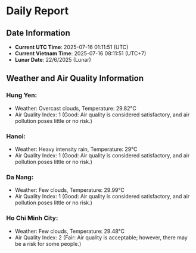 # Daily Report
## Date Information
- **Current UTC Time**: 2025-07-16 01:11:51 (UTC)
- **Current Vietnam Time**: 2025-07-16 08:11:51 (UTC+7)
- **Lunar Date**: 22/6/2025 (Lunar)

## Weather and Air Quality Information

### Hung Yen:
- Weather: Overcast clouds, Temperature: 29.82°C
- Air Quality Index: 1 (Good: Air quality is considered satisfactory, and air pollution poses little or no risk.)

### Hanoi:
- Weather: Heavy intensity rain, Temperature: 29°C
- Air Quality Index: 1 (Good: Air quality is considered satisfactory, and air pollution poses little or no risk.)

### Da Nang:
- Weather: Few clouds, Temperature: 29.99°C
- Air Quality Index: 1 (Good: Air quality is considered satisfactory, and air pollution poses little or no risk.)

### Ho Chi Minh City:
- Weather: Few clouds, Temperature: 29.48°C
- Air Quality Index: 2 (Fair: Air quality is acceptable; however, there may be a risk for some people.)
